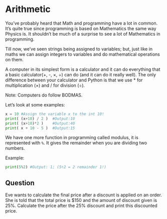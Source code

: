 # Arithmetic
You’ve probably heard that Math and programming have a lot in common. It’s
quite true since programming is based on Mathematics the same way Physics is.
It shouldn’t be much of a surprise to see a lot of Mathematics in programming.

Till now, we’ve seen strings being assigned to variables; but, just like in
maths we can assign integers to variables and do mathematical operations on
them.

A computer in its simplest form is a calculator and it can do everything that a
basic calculator(+, -, ×, ÷) can do (and it can do it really well). The only
difference between your calculator and Python is that we use * for
multiplication (×) and / for division (÷).

Note: Computers do follow BODMAS.

Let’s look at some examples:
```.py
x = 10 #Assign the variable x to the int 10!
print( (x+10) / 2 )  #Output:10
print( (x+10)*2 )    #Output:40
print( x + 10 - 5 )  #Output:15
```
We have one more function in programming called modulus, it is represented with
`%`. It gives the remainder when you are dividing two numbers.

Example:
```.py
print(5%2) #Output: 1; (5÷2 = 2 remainder 1!)
```

## Question

Eve wants to calculate the final price after a discount is applied on an order.
She is told that the total price is $150 and the amount of discount given is
25%. Calculate the price after the 25% discount and print this discounted price.
